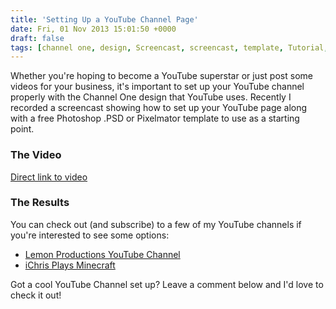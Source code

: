 ```yaml
---
title: 'Setting Up a YouTube Channel Page'
date: Fri, 01 Nov 2013 15:01:50 +0000
draft: false
tags: [channel one, design, Screencast, screencast, template, Tutorial, youtube]
---
```


Whether you're hoping to become a YouTube superstar or just post some videos for your business, it's important to set up your YouTube channel properly with the Channel One design that YouTube uses. Recently I recorded a screencast showing how to set up your YouTube page along with a free Photoshop .PSD or Pixelmator template to use as a starting point.

### The Video

[Direct link to video](http://youtu.be/pPcqVxLNJQA)

### The Results

You can check out (and subscribe) to a few of my YouTube channels if you're interested to see some options:

*   [Lemon Productions YouTube Channel](https://www.youtube.com/user/LemonProductionsCa)
*   [iChris Plays Minecraft](https://www.youtube.com/user/ichrisplaysminecraft)

Got a cool YouTube Channel set up? Leave a comment below and I'd love to check it out!